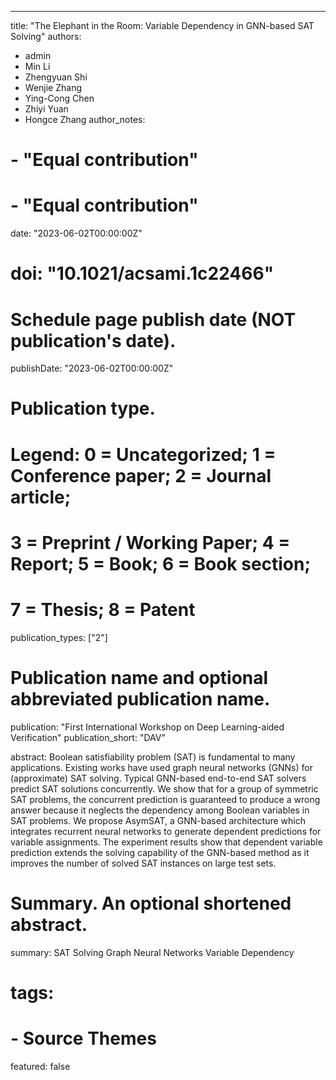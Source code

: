 ---

title: "The Elephant in the Room: Variable Dependency in GNN-based SAT Solving"
authors:
- admin
- Min Li
- Zhengyuan Shi
- Wenjie Zhang
- Ying-Cong Chen
- Zhiyi Yuan
- Hongce Zhang
author_notes:
# - "Equal contribution"
# - "Equal contribution"
date: "2023-06-02T00:00:00Z"
# doi: "10.1021/acsami.1c22466"

# Schedule page publish date (NOT publication's date).
publishDate: "2023-06-02T00:00:00Z"

# Publication type.
# Legend: 0 = Uncategorized; 1 = Conference paper; 2 = Journal article;
# 3 = Preprint / Working Paper; 4 = Report; 5 = Book; 6 = Book section;
# 7 = Thesis; 8 = Patent
publication_types: ["2"]

# Publication name and optional abbreviated publication name.
publication: "First International Workshop on Deep Learning-aided Verification"
publication_short: "DAV"

abstract: Boolean satisfiability problem (SAT) is fundamental to many applications. Existing works have used graph neural networks (GNNs) for (approximate) SAT solving. Typical GNN-based end-to-end SAT solvers predict SAT solutions concurrently. We show that for a group of symmetric SAT problems, the concurrent prediction is guaranteed to produce a wrong answer because it neglects the dependency among Boolean variables in SAT problems. We propose AsymSAT, a GNN-based architecture which integrates recurrent neural networks to generate dependent predictions for variable assignments. The experiment results show that dependent variable prediction extends the solving capability of the GNN-based method as it improves the number of solved SAT instances on large test sets.

# Summary. An optional shortened abstract.
summary: SAT Solving  Graph Neural Networks  Variable Dependency

# tags:
# - Source Themes
featured: false